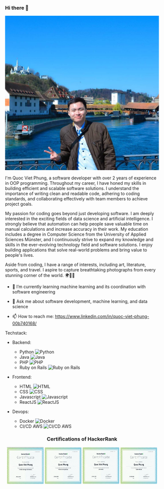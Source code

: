 ### Hi there 👋

<!--
**quocvietphung/quocvietphung** is a ✨ _special_ ✨ repository because its `README.md` (this file) appears on your GitHub profile.
-->

![image](images/home.jpg)

I'm Quoc Viet Phung, a software developer with over 2 years of experience in OOP programming. Throughout my career, I have honed my skills in building efficient and scalable software solutions. I understand the importance of writing clean and readable code, adhering to coding standards, and collaborating effectively with team members to achieve project goals.

My passion for coding goes beyond just developing software. I am deeply interested in the exciting fields of data science and artificial intelligence. I strongly believe that automation can help people save valuable time on manual calculations and increase accuracy in their work. My education includes a degree in Computer Science from the University of Applied Sciences Münster, and I continuously strive to expand my knowledge and skills in the ever-evolving technology field and software solutions. I enjoy building applications that solve real-world problems and bring value to people's lives.

Aside from coding, I have a range of interests, including art, literature, sports, and travel. I aspire to capture breathtaking photographs from every stunning corner of the world. 🌍🌅🌁

- 🌱 I’m currently learning machine learning and its coordination with software engineering

- 💬 Ask me about software development, machine learning, and data science

- 📫 How to reach me: https://www.linkedin.com/in/quoc-viet-phung-00b740168/

Techstack:

- Backend:
    - Python <img src="https://img.icons8.com/color/48/000000/python.png" alt="Python" width="25" height="25"/>
    - Java <img src="https://img.icons8.com/color/48/000000/java-coffee-cup-logo.png" alt="Java" width="25" height="25"/>
    - PHP <img src="https://img.icons8.com/color/48/000000/php.png" alt="PHP" width="25" height="25"/>
    - Ruby on Rails <img src="https://img.icons8.com/color/48/000000/ruby-programming-language.png" alt="Ruby on Rails" width="25" height="25"/>

- Frontend:
    - HTML <img src="https://img.icons8.com/color/48/000000/html-5.png" alt="HTML" width="25" height="25"/>
    - CSS <img src="https://img.icons8.com/color/48/000000/css3.png" alt="CSS" width="25" height="25"/>
    - Javascript <img src="https://img.icons8.com/color/48/000000/javascript.png" alt="Javascript" width="25" height="25"/>
    - ReactJS <img src="https://img.icons8.com/officel/48/000000/react.png" alt="ReactJS" width="25" height="25"/>

- Devops:
    - Docker <img src="https://img.icons8.com/color/48/000000/docker.png" alt="Docker" width="25" height="25"/>
    - CI/CD AWS <img src="https://img.icons8.com/color/48/000000/amazon-web-services.png" alt="CI/CD AWS" width="25" height="25"/>

<h3 align="center"> Certifications of HackerRank</h3>

<p align="center">
  <img src="certifications/PS-Intermediate.png" alt="Problem-Solving Intermediate" height="120" width="120" />
  <img src="certifications/PS-Basis.png" alt="Problem-Solving Basis" height="120" width="120" />
  <img src="certifications/Java.png" alt="Java" height="120" width="120" />
  <img src="certifications/Python.png" alt="Python" height="120" width="120" />
</p>

